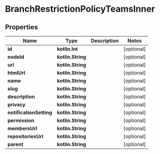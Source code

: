 
# BranchRestrictionPolicyTeamsInner

## Properties
Name | Type | Description | Notes
------------ | ------------- | ------------- | -------------
**id** | **kotlin.Int** |  |  [optional]
**nodeId** | **kotlin.String** |  |  [optional]
**url** | **kotlin.String** |  |  [optional]
**htmlUrl** | **kotlin.String** |  |  [optional]
**name** | **kotlin.String** |  |  [optional]
**slug** | **kotlin.String** |  |  [optional]
**description** | **kotlin.String** |  |  [optional]
**privacy** | **kotlin.String** |  |  [optional]
**notificationSetting** | **kotlin.String** |  |  [optional]
**permission** | **kotlin.String** |  |  [optional]
**membersUrl** | **kotlin.String** |  |  [optional]
**repositoriesUrl** | **kotlin.String** |  |  [optional]
**parent** | **kotlin.String** |  |  [optional]



